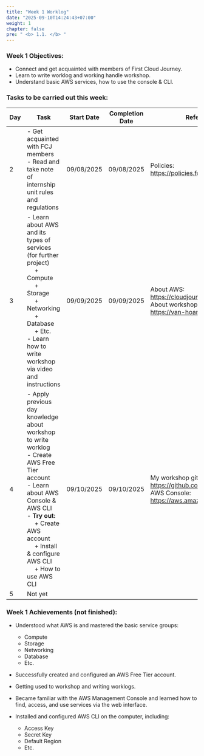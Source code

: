 ```yaml
---
title: "Week 1 Worklog"
date: "2025-09-10T14:24:43+07:00"
weight: 1
chapter: false
pre: " <b> 1.1. </b> "
---
```




### Week 1 Objectives:

* Connect and get acquainted with members of First Cloud Journey.
* Learn to write worklog and working handle workshop.
* Understand basic AWS services, how to use the console & CLI.

### Tasks to be carried out this week:
| Day | Task                                                                                                                                                                                                   | Start Date | Completion Date | Reference Material                                                                                                        |
| --- | ------------------------------------------------------------------------------------------------------------------------------------------------------------------------------------------------------ | ---------- | --------------- |---------------------------------------------------------------------------------------------------------------------------|
| 2   | - Get acquainted with FCJ members <br> - Read and take note of internship unit rules and regulations                                                                                                   | 09/08/2025 | 09/08/2025       | Policies: <br> <https://policies.fcjuni.com/>                                                                                                         |
| 3   | - Learn about AWS and its types of services (for further project) <br>&emsp; + Compute <br>&emsp; + Storage <br>&emsp; + Networking <br>&emsp; + Database <br>&emsp; + Etc. <br> - Learn how to write workshop via video and instructions<br>                                           | 09/09/2025 | 09/09/2025      | About AWS: <br> <https://cloudjourney.awsstudygroup.com/> <br> About workshop: <br> <https://van-hoang-kha.github.io/vi/> |
| 4   | - Apply previous day knowledge about workshop to write worklog <br> - Create AWS Free Tier account <br> - Learn about AWS Console & AWS CLI <br> - **Try out:** <br>&emsp; + Create AWS account <br>&emsp; + Install & configure AWS CLI <br> &emsp; + How to use AWS CLI | 09/10/2025 | 09/10/2025      | My workshop git: <br> <https://github.com/isntbim/internship_report> <br> AWS Console: <br> <https://aws.amazon.com/>     |
| 5   | Not yet
<!---
| 5   | - Learn basic EC2: <br>&emsp; + Instance types <br>&emsp; + AMI <br>&emsp; + EBS <br>&emsp; + ... <br> - SSH connection methods to EC2 <br> - Learn about Elastic IP   <br>                            | 08/14/2025 | 08/15/2025      | <https://cloudjourney.awsstudygroup.com/> |
| 6   | - **Practice:** <br>&emsp; + Launch an EC2 instance <br>&emsp; + Connect via SSH <br>&emsp; + Attach an EBS volume                                                                                     | 08/15/2025 | 08/15/2025      | <https://cloudjourney.awsstudygroup.com/> |
-->

### Week 1 Achievements (not finished):

* Understood what AWS is and mastered the basic service groups: 
  * Compute
  * Storage
  * Networking 
  * Database
  * Etc.

* Successfully created and configured an AWS Free Tier account.

* Getting used to workshop and writing worklogs.

* Became familiar with the AWS Management Console and learned how to find, access, and use services via the web interface.

* Installed and configured AWS CLI on the computer, including:
  * Access Key
  * Secret Key
  * Default Region
  * Etc.
<!---
* Used AWS CLI to perform basic operations such as:

  * Check account & configuration information
  * Retrieve the list of regions
  * View EC2 service
  * Create and manage key pairs
  * Check information about running services
  * ...

* Acquired the ability to connect between the web interface and CLI to manage AWS resources in parallel.
* ...
--->